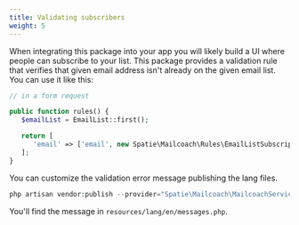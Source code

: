 ```yaml
---
title: Validating subscribers
weight: 5
---
```


When integrating this package into your app you will likely build a UI where people can subscribe to your list. This package provides a validation rule that verifies that given email address isn't already on the given email list. You can use it like this:

```php
// in a form request

public function rules() {
   $emailList = EmailList::first();

   return [
      'email' => ['email', new Spatie\Mailcoach\Rules\EmailListSubscriptionRule($emailList)]
   ];
}
```

You can customize the validation error message publishing the lang files.

```php
php artisan vendor:publish --provider="Spatie\Mailcoach\MailcoachServiceProvider" --tag="mailcoach-translations"
```

You'll find the message in `resources/lang/en/messages.php`.
